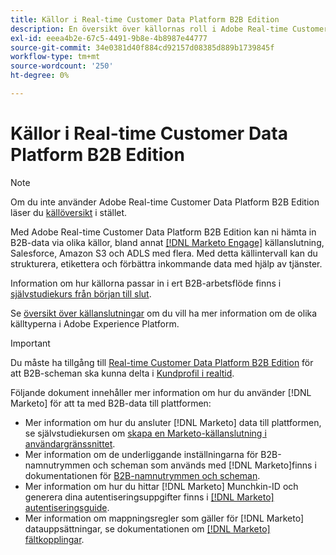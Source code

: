 ```yaml
---
title: Källor i Real-time Customer Data Platform B2B Edition
description: En översikt över källornas roll i Adobe Real-time Customer Data Platform B2B Edition.
exl-id: eeea4b2e-67c5-4491-9b8e-4b8987e44777
source-git-commit: 34e0381d40f884cd92157d08385d889b1739845f
workflow-type: tm+mt
source-wordcount: '250'
ht-degree: 0%

---
```


# Källor i Real-time Customer Data Platform B2B Edition

>[!NOTE]
>
>Om du inte använder Adobe Real-time Customer Data Platform B2B Edition läser du [källöversikt](./sources-overview.md) i stället.

Med Adobe Real-time Customer Data Platform B2B Edition kan ni hämta in B2B-data via olika källor, bland annat [[!DNL Marketo Engage]](../../sources/connectors/adobe-applications/marketo/marketo.md) källanslutning, Salesforce, Amazon S3 och ADLS med flera. Med detta källintervall kan du strukturera, etikettera och förbättra inkommande data med hjälp av tjänster.

Information om hur källorna passar in i ert B2B-arbetsflöde finns i [självstudiekurs från början till slut](../b2b-tutorial.md#ingest-your-data-into-experience-platform).

Se [översikt över källanslutningar](../../sources/home.md) om du vill ha mer information om de olika källtyperna i Adobe Experience Platform.

>[!IMPORTANT]
>
>Du måste ha tillgång till [Real-time Customer Data Platform B2B Edition](../../rctcdp/../rtcdp/b2b-overview.md) för att B2B-scheman ska kunna delta i [Kundprofil i realtid](../proile/../../profile/home.md).

Följande dokument innehåller mer information om hur du använder [!DNL Marketo] för att ta med B2B-data till plattformen:

* Mer information om hur du ansluter [!DNL Marketo] data till plattformen, se självstudiekursen om [skapa en Marketo-källanslutning i användargränssnittet](../../sources/tutorials/ui/create/adobe-applications/marketo.md).
* Mer information om de underliggande inställningarna för B2B-namnutrymmen och scheman som används med [!DNL Marketo]finns i dokumentationen för [B2B-namnutrymmen och scheman](../../sources/connectors/adobe-applications/marketo/marketo-namespaces.md).
* Mer information om hur du hittar [!DNL Marketo] Munchkin-ID och generera dina autentiseringsuppgifter finns i [[!DNL Marketo] autentiseringsguide](../../sources/connectors/adobe-applications/marketo/marketo-auth.md).
* Mer information om mappningsregler som gäller för [!DNL Marketo] datauppsättningar, se dokumentationen om [[!DNL Marketo] fältkopplingar](../../sources/connectors/adobe-applications//mapping/marketo.md).
